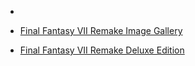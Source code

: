 
- [](/2020/07/1285149646650671105/)

- [Final Fantasy VII Remake Image Gallery](/2020/07/ff7r/)

- [Final Fantasy VII Remake Deluxe Edition](/2020/05/ff7r/)
